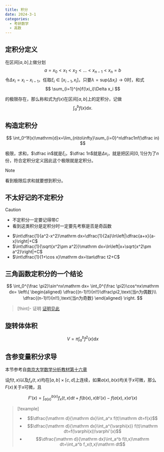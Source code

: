 ```yaml
---
title: 积分
date: 2024-3-1
categories:
  - 考研数学
  - 高数
---
```


## 定积分定义

在区间$[a,b]$上做分划
$$
a=x_0<x_1<x_2<...<x_{n-1}<x_n=b
$$
令$\Delta x_i=x_i-x_{i-1}$，任取$\xi_i\in[x_{i-1},x_i]$，只要$\lambda=\mathrm{sup}\{\Delta x_i\}\to 0$时，和式
$$
\sum_{i=1}^{n}f(\xi_i)\Delta x_i
$$

的极限存在，那么称和式为$f(x)$在区间$[a,b]$上的定积分，记做
$$
\int_a^b f(x)\mathrm{d}x.
$$

## 构造定积分

$$
\int_0^1f(x)\mathrm{d}x=\lim_{n\to\infty}\sum_{i=0}^n\dfrac1nf(\dfrac in)
$$

极限，求和，$\dfrac in$就是$\xi_i$，$\dfrac 1n$就是$\Delta x_i$，就是把区间$[0,1]$分为了$n$份，符合定积分定义因此这个极限就是定积分。

>[!note]
> 看到极限后求和就要想到积分。

## 不太好记的不定积分

>[!caution]
>
> - 不定积分一定要记得带$C$
> - 看到这类积分是定积分时一定要先考察是否是奇函数

- $\int\dfrac{1}{a^2-x^2}\mathrm dx=\dfrac{1}{2a}\ln\left|\dfrac{a+x}{a-x}\right|+C$
- $\int\dfrac{1}{\sqrt{x^2\pm a^2}}\mathrm dx=\ln\left|x+\sqrt{x^2\pm a^2}\right|+C$
- $\int\dfrac{1}{1+\cos x}\mathrm dx=\tan\dfrac t2+C$

## 三角函数定积分的一个结论

$$
\int_0^{\frac \pi2}\sin^nx\mathrm dx=
\int_0^{\frac \pi2}\cos^nx\mathrm dx=
\left\{
\begin{aligned}
\dfrac{(n-1)!!}{n!!}\dfrac\pi2,\text{当n为偶数}\\
\dfrac{(n-1)!!}{n!!},\text{当n为奇数}
\end{aligned}
\right.
$$

>[!hint]- 证明
> [证明见此](https://www.zhihu.com/question/364635137?utm_id=0)

## 旋转体体积

$$
V=\pi\int_a^bf^2(x)\mathrm dx
$$

## 含参变量积分求导

本节参考自[南京大学数学分析教材第十六章](http://maths.nju.edu.cn/~meijq/calculus/ch16_sec1-2.pdf)

设$f(t,x)$以及$f_x(t,x)$均在$[a,b]\times[c,d]$上连续，如果$a(x),b(x)$均关于$x$可微，那么$F(x)$关于$x$可微，且

$$
F'(x)=\int_{a(x)}^{b(x)}f_x(t,x)\mathrm dt+f(b(x),x)b'(x)-f(a(x),x)a'(x)
$$

>[!example]
>
> - $$\dfrac{\mathrm d}{\mathrm dx}\int_a^x f(t)\mathrm dt=f(x)$$
> - $$\dfrac{\mathrm d}{\mathrm dx}\int_a^{\varphi(x)} f(t)\mathrm dt=f(\varphi(x))\varphi'(x)$$
> - $$\dfrac{\mathrm d}{\mathrm dx}\int_a^b f(t,x)\mathrm dt=\int_a^b f_x(t,x)\mathrm dt$$
